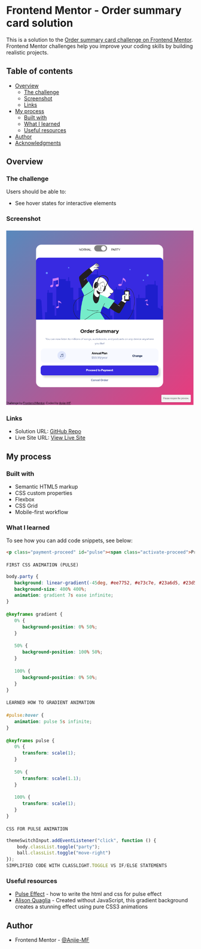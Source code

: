 # Frontend Mentor - Order summary card solution

This is a solution to the [Order summary card challenge on Frontend Mentor](https://www.frontendmentor.io/challenges/order-summary-component-QlPmajDUj). Frontend Mentor challenges help you improve your coding skills by building realistic projects. 

## Table of contents

- [Overview](#overview)
  - [The challenge](#the-challenge)
  - [Screenshot](#screenshot)
  - [Links](#links)
- [My process](#my-process)
  - [Built with](#built-with)
  - [What I learned](#what-i-learned)
  - [Useful resources](#useful-resources)
- [Author](#author)
- [Acknowledgments](#acknowledgments)

## Overview

### The challenge

Users should be able to:

- See hover states for interactive elements

### Screenshot

![](./images/Screenshot%202025-09-08%205.23.49%20AM.png)


### Links

- Solution URL: [GitHub Repo](https://github.com/Anjie-MF/FEM_orderSummary_figma)
- Live Site URL: [View Live Site](https://your-live-site-url.com)

## My process

### Built with

- Semantic HTML5 markup
- CSS custom properties
- Flexbox
- CSS Grid
- Mobile-first workflow

### What I learned

To see how you can add code snippets, see below:

```html
<p class="payment-proceed" id="pulse"><span class="activate-proceed">Proceed to Payment</span></p> 

FIRST CSS ANIMATION (PULSE)

```
```css
body.party {
   background: linear-gradient(-45deg, #ee7752, #e73c7e, #23a6d5, #23d5ab);
   background-size: 400% 400%;
   animation: gradient 7s ease infinite;
}

@keyframes gradient {
   0% {
      background-position: 0% 50%;
   }

   50% {
      background-position: 100% 50%;
   }

   100% {
      background-position: 0% 50%;
   }
} 

LEARNED HOW TO GRADIENT ANIMATION

#pulse:hover {
   animation: pulse 5s infinite;
}

@keyframes pulse {
   0% {
      transform: scale(1);
   }

   50% {
      transform: scale(1.1);
   }

   100% {
      transform: scale(1);
   }
} 

CSS FOR PULSE ANIMATION
```

```js
themeSwitchInput.addEventListener("click", function () {
    body.classList.toggle("party");
    ball.classList.toggle("move-right")
}); 
SIMPLIFIED CODE WITH CLASSLIGHT.TOGGLE VS IF/ELSE STATEMENTS
```

### Useful resources

- [Pulse Effect](https://www.geeksforgeeks.org/css/css-pulse-animation/) - how to write the html and css for pulse effect 
- [Alison Quaglia](https://www.sliderrevolution.com/resources/css-animated-background/) - Created without JavaScript, this gradient background creates a stunning effect using pure CSS3 animations

## Author

- Frontend Mentor - [@Anjie-MF](https://www.frontendmentor.io/profile/Anjie-MF)